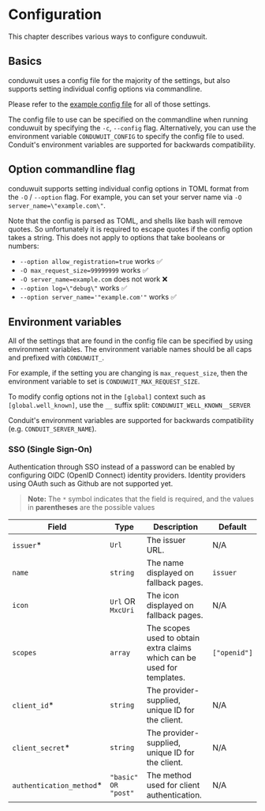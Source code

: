 # Configuration

This chapter describes various ways to configure conduwuit.

## Basics

conduwuit uses a config file for the majority of the settings, but also supports setting individual config options via commandline.

Please refer to the [example config file](./configuration/examples.md#example-configuration) for all of those settings.

The config file to use can be specified on the commandline when running conduwuit by specifying the
`-c`, `--config` flag. Alternatively, you can use the environment variable `CONDUWUIT_CONFIG` to specify the config
file to used. Conduit's environment variables are supported for backwards compatibility.

## Option commandline flag

conduwuit supports setting individual config options in TOML format from the `-O` / `--option` flag. For example, you can set your server name via `-O server_name=\"example.com\"`.

Note that the config is parsed as TOML, and shells like bash will remove quotes. So unfortunately it is required to escape quotes if the config option takes a string.
This does not apply to options that take booleans or numbers:
- `--option allow_registration=true` works ✅
- `-O max_request_size=99999999` works ✅
- `-O server_name=example.com` does not work ❌
- `--option log=\"debug\"` works ✅
- `--option server_name='"example.com'"` works ✅


## Environment variables

All of the settings that are found in the config file can be specified by using environment variables.
The environment variable names should be all caps and prefixed with `CONDUWUIT_`.

For example, if the setting you are changing is `max_request_size`, then the environment variable to set is
`CONDUWUIT_MAX_REQUEST_SIZE`.

To modify config options not in the `[global]` context such as `[global.well_known]`, use the `__` suffix split: `CONDUWUIT_WELL_KNOWN__SERVER`

Conduit's environment variables are supported for backwards compatibility (e.g. `CONDUIT_SERVER_NAME`).


### SSO (Single Sign-On)

Authentication through SSO instead of a password can be enabled by configuring OIDC (OpenID Connect) identity providers.
Identity providers using OAuth such as Github are not supported yet.

> **Note:** The `*` symbol indicates that the field is required, and the values in **parentheses** are the possible values

| Field | Type | Description | Default |
| --- | --- | --- | --- |
| `issuer`* | `Url` | The issuer URL. | N/A |
| `name` | `string` | The name displayed on fallback pages. | `issuer` |
| `icon` | `Url` OR `MxcUri` | The icon displayed on fallback pages. | N/A |
| `scopes` | `array` | The scopes used to obtain extra claims which can be used for templates. | `["openid"]` |
| `client_id`* | `string` | The provider-supplied, unique ID for the client. | N/A |
| `client_secret`* | `string` | The provider-supplied, unique ID for the client. | N/A |
| `authentication_method`* | `"basic" OR "post"` | The method used for client authentication. | N/A |
